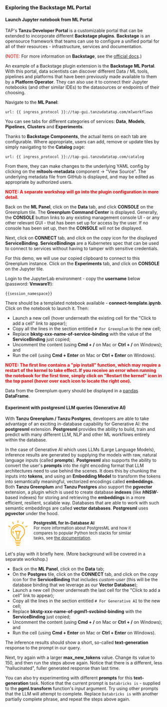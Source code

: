 ### Exploring the Backstage ML Portal

#### Launch Jupyter notebook from ML Portal
TAP's **Tanzu Developer Portal** is a customizable portal that can be extended to incorporate different **Backstage plugins**.
**Backstage** is an opensource framework that teams can use to configure a unified portal for all of their resources - 
infrastructure, services and documentation.

(<font color="red">NOTE:</font> For more information on **Backstage**, see the <a href="https://backstage.io/docs/overview/what-is-backstage" target="_blank">official docs<a/>.)

An example of a Backstage plugin extension is the **Backstage ML Portal**.
With this portal, data scientists can discover different Data / ML tools, pipelines and platforms that have been previously made available to them 
by a **Platform Operator**.
They can also use it to connect their Jupyter notebooks (and other similar IDEs) to the datasources or endpoints of their choosing.

Navigate to the **ML Panel**:
```dashboard:open-url
url: {{ ingress_protocol }}://tap-gui.tanzudatatap.com/mlworkflows
```

You can see tabs for different categories of services: **Data**, **Models**, **Pipelines**, **Clusters** and **Experiments**.

Thanks to **Backstage Components**, the actual items on each tab are configurable.
Where appropriate, users can add, remove or update tiles by simply navigating to the **Catalog** page:
```dashboard:open-url
url: {{ ingress_protocol }}://tap-gui.tanzudatatap.com/catalog
```

From there, they can make changes to the underlying YAML config by clicking on the **mltools-metadata** component -> "View Source".
The underlying metadata file from GitHub is displayed, and may be edited as appropriate by authorized users.

<font color="red"><b>NOTE: A separate workshop will go into the plugin configuration in more detail.</b></font>

Back on the **ML Panel**, click on the **Data** tab, and click **CONSOLE** on the Greenplum tile. 
The **Greenplum Command Center** is displayed.
Generally, the **CONSOLE** button links to any existing management console UI - or any other relevant GUI - that has been set up for access by the user.
If no console has been set up, then the **CONSOLE** will not be displayed.

Next, click on **CONNECT** tab, and click on the _copy_ icon for the displayed **ServiceBinding**.
**ServiceBindings** are a Kubernetes spec that can be used to connect to services without having to tamper with sensitive credentials.

For this demo, we will use our copied clipboard to connect to this Greenplum instance.
Click on the **Experiments** tab, and click on **CONSOLE** on the Jupyter tile.

Login to the JupyterLab environment - copy the **username** below  (password: **Vmware1!**):
```copy
{{session_namespace}}
```

There should be a templated notebook available - **connect-template.ipynb**.
Click on the notebook to launch it.
Then:
* Launch a new cell (hover underneath the existing cell for the "Click to add a cell" link to appear);
* Copy all the lines in the section entitled `# For Greenplum` to the new cell;
* Replace **bkstg-xxx-name-of-service-binding** with the value of the **ServiceBinding** just copied;
* Uncomment the content (using **Cmd + /** on Mac or **Ctrl + /** on Windows); and 
* Run the cell (using **Cmd + Enter** on Mac or **Ctrl + Enter** on Windows). 

<font color="red"><b>NOTE: The first line contains a "pip install" function, which may require a restart of the kernel to take effect. 
If you receive an error when running the notebook for the first time, simply click on "Restart the kernel" icon in the top panel
(hover over each icon to locate the right one).
</b></font>

Data from the Greenplum query should be displayed in a <a href="https://pandas.pydata.org/" target="_blank">pandas</a> **DataFrame**.

#### Experiment with postgresml LLM queries (Generative AI)
With **Tanzu Greenplum / Tanzu Postgres**, developers are able to take advantage of an exciting in-database capability for Generative AI: 
the **postgresml** extension. **Postgresml** provides the ability to build, train and predict with many different LLM, NLP and other ML workflows 
entirely within the database. 

In the case of Generative AI which uses LLMs (Large Language Models), 
inference results are generated by supplying the models with raw, natural language inputs (called **prompts**). 
**Postgresml** also supports the ability to convert the user's **prompts** into the right encoding format that LLM architectures need to use behind the scenes. 
It does this by chunking the inputs into **tokens**, and using an **Embedding Model** 
to transform the tokens into semantically meaningful, vectorized encodings called **embeddings**.
Both **Tanzu Greenplum** and **Tanzu Postgres** also support the **pgvector** extension, a plugin which is used 
to create database **indexes** (like _**HNSW**_-based indexes) for storing and retrieving the **embeddings** in a more efficient, resilient, scalable way.
Databases that are able to work with such semantic embeddings are called **vector databases**. **Postgresml** uses **pgvector** under the hood.

<div style="text-align: left; justify-content: left; align-items: center; width: 80%; margin-bottom: 20px; font-size: small">
    <img style="float: left; width: 20%; max-width: 20%; margin: 0 10px 0 0" src="images/mlops-tip.png"> 
    <b>PostgresML for In-Database AI</b><br/>
    For more information about PostgresML and how it compares to popular Python tech stacks for similar tasks, see <a href="https://postgresml.org/docs/" target="_blank">the documentation</a>.
</div>
<div style="clear: left;"></div>

Let's play with it briefly here. (More background will be covered in a separate workshop.)

* Back on the **ML Panel**, click on the **Data** tab;
* On the **Postgres** tile, click on the **CONNECT** tab, and click on the _copy_ icon for the **ServiceBinding** that includes _custom-user_
  (this will be the database binding that we leverage as our **Vector Database**);
* Launch a new cell (hover underneath the last cell for the "Click to add a cell" link to appear);
* Copy all the lines in the section entitled `# For Generative AI` to the new cell;
* Replace **bkstg-xxx-name-of-pgml1-svcbind-binding** with the **ServiceBinding** just copied;
* Uncomment the content (using **Cmd + /** on Mac or **Ctrl + /** on Windows); and
* Run the cell (using **Cmd + Enter** on Mac or **Ctrl + Enter** on Windows). 

The inference results should show a short, so-called **text-generation** response to the prompt in our query.

Next, try again with a larger **max_new_tokens** value. Change its value to 150, and then run the steps above again. 
Notice that there is a different, less "hallucinated", fuller generated response than last time.

You can also try experimenting with different **prompts** for this **text-generation** task.
Notice that the current prompt is `Databricks is` - supplied to the **pgml.transform** function's _input_ argument.
Try using other prompts that the LLM will attempt to complete. Replace `Databricks is` with another partially complete phrase, and repeat the steps above again.


